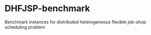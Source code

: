 # DHFJSP-benchmark
Benchmark instances for distributed heterogeneous flexible job-shop scheduling problem
